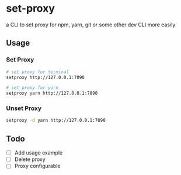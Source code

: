 # set-proxy

a CLI to set proxy for npm, yarn, git or some other dev CLI more easily

## Usage

### Set Proxy

```bash
# set proxy for terminal
setproxy http://127.0.0.1:7890
```

```bash
# set proxy for yarn
setproxy yarn http://127.0.0.1:7890
```

### Unset Proxy

```bash
setproxy -d yarn http://127.0.0.1:7890
```

## Todo

- [ ] Add usage example
- [ ] Delete proxy
- [ ] Proxy configurable
